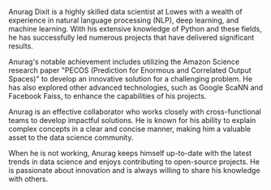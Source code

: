 Anurag Dixit is a highly skilled data scientist at Lowes with a wealth of experience in natural language processing (NLP), deep learning, and machine learning. With his extensive knowledge of Python and these fields, he has successfully led numerous projects that have delivered significant results.

Anurag's notable achievement includes utilizing the Amazon Science research paper "PECOS (Prediction for Enormous and Correlated Output Spaces)" to develop an innovative solution for a challenging problem. He has also explored other advanced technologies, such as Google ScaNN and Facebook Faiss, to enhance the capabilities of his projects.

Anurag is an effective collaborator who works closely with cross-functional teams to develop impactful solutions. He is known for his ability to explain complex concepts in a clear and concise manner, making him a valuable asset to the data science community.


When he is not working, Anurag keeps himself up-to-date with the latest trends in data science and enjoys contributing to open-source projects. He is passionate about innovation and is always willing to share his knowledge with others.
